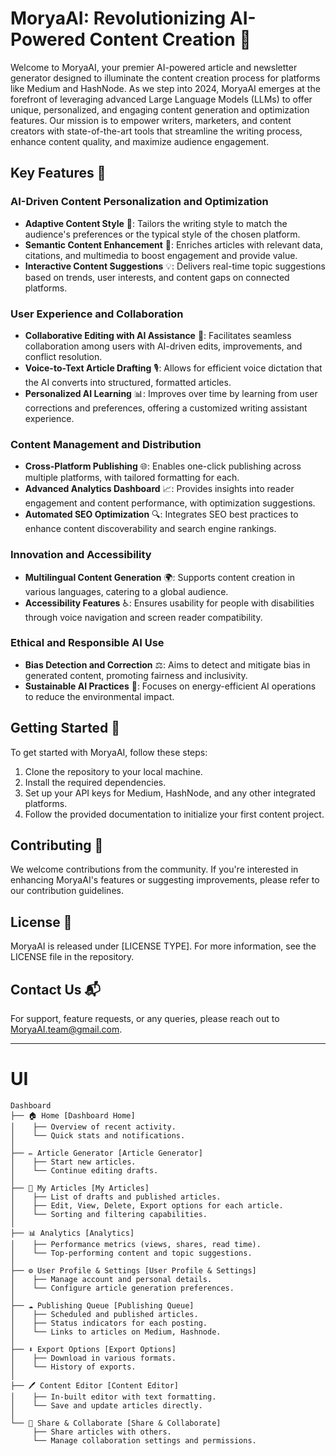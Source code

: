 # MoryaAI: Revolutionizing AI-Powered Content Creation 🌌

Welcome to MoryaAI, your premier AI-powered article and newsletter generator designed to illuminate the content creation process for platforms like Medium and HashNode. As we step into 2024, MoryaAI emerges at the forefront of leveraging advanced Large Language Models (LLMs) to offer unique, personalized, and engaging content generation and optimization features. Our mission is to empower writers, marketers, and content creators with state-of-the-art tools that streamline the writing process, enhance content quality, and maximize audience engagement.

## Key Features 🔑

### AI-Driven Content Personalization and Optimization
- **Adaptive Content Style** 📝: Tailors the writing style to match the audience's preferences or the typical style of the chosen platform.
- **Semantic Content Enhancement** 🧠: Enriches articles with relevant data, citations, and multimedia to boost engagement and provide value.
- **Interactive Content Suggestions** 💡: Delivers real-time topic suggestions based on trends, user interests, and content gaps on connected platforms.

### User Experience and Collaboration
- **Collaborative Editing with AI Assistance** 👥: Facilitates seamless collaboration among users with AI-driven edits, improvements, and conflict resolution.
- **Voice-to-Text Article Drafting** 🎙️: Allows for efficient voice dictation that the AI converts into structured, formatted articles.
- **Personalized AI Learning** 📊: Improves over time by learning from user corrections and preferences, offering a customized writing assistant experience.

### Content Management and Distribution
- **Cross-Platform Publishing** 🌐: Enables one-click publishing across multiple platforms, with tailored formatting for each.
- **Advanced Analytics Dashboard** 📈: Provides insights into reader engagement and content performance, with optimization suggestions.
- **Automated SEO Optimization** 🔍: Integrates SEO best practices to enhance content discoverability and search engine rankings.

### Innovation and Accessibility
- **Multilingual Content Generation** 🌍: Supports content creation in various languages, catering to a global audience.
- **Accessibility Features** ♿: Ensures usability for people with disabilities through voice navigation and screen reader compatibility.

### Ethical and Responsible AI Use
- **Bias Detection and Correction** ⚖️: Aims to detect and mitigate bias in generated content, promoting fairness and inclusivity.
- **Sustainable AI Practices** 🌱: Focuses on energy-efficient AI operations to reduce the environmental impact.

## Getting Started 🚀

To get started with MoryaAI, follow these steps:

1. Clone the repository to your local machine.
2. Install the required dependencies.
3. Set up your API keys for Medium, HashNode, and any other integrated platforms.
4. Follow the provided documentation to initialize your first content project.

## Contributing 🤝

We welcome contributions from the community. If you're interested in enhancing MoryaAI's features or suggesting improvements, please refer to our contribution guidelines.

## License 📄

MoryaAI is released under [LICENSE TYPE]. For more information, see the LICENSE file in the repository.

## Contact Us 📬

For support, feature requests, or any queries, please reach out to <MoryaAI.team@gmail.com>.

---


# UI
```
Dashboard
├── 🏠 Home [Dashboard Home]
│    ├── Overview of recent activity.
│    └── Quick stats and notifications.
│
├── ✏️ Article Generator [Article Generator]
│    ├── Start new articles.
│    └── Continue editing drafts.
│
├── 📄 My Articles [My Articles]
│    ├── List of drafts and published articles.
│    ├── Edit, View, Delete, Export options for each article.
│    └── Sorting and filtering capabilities.
│
├── 📊 Analytics [Analytics]
│    ├── Performance metrics (views, shares, read time).
│    └── Top-performing content and topic suggestions.
│
├── ⚙️ User Profile & Settings [User Profile & Settings]
│    ├── Manage account and personal details.
│    └── Configure article generation preferences.
│
├── ☁️ Publishing Queue [Publishing Queue]
│    ├── Scheduled and published articles.
│    ├── Status indicators for each posting.
│    └── Links to articles on Medium, Hashnode.
│
├── ⬇️ Export Options [Export Options]
│    ├── Download in various formats.
│    └── History of exports.
│
├── 🖊️ Content Editor [Content Editor]
│    ├── In-built editor with text formatting.
│    └── Save and update articles directly.
│
└── 🤝 Share & Collaborate [Share & Collaborate]
     ├── Share articles with others.
     └── Manage collaboration settings and permissions.
```
